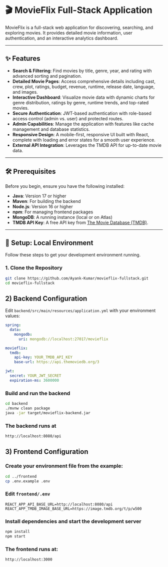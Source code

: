 # 🎬 MovieFlix Full-Stack Application

MovieFlix is a full-stack web application for discovering, searching, and exploring movies. It provides detailed movie information, user authentication, and an interactive analytics dashboard.

---

## ✨ Features

* **Search & Filtering**: Find movies by title, genre, year, and rating with advanced sorting and pagination.
* **Detailed Movie Pages**: Access comprehensive details including cast, crew, plot, ratings, budget, revenue, runtime, release date, language, and images.
* **Interactive Dashboard**: Visualize movie data with dynamic charts for genre distribution, ratings by genre, runtime trends, and top-rated movies.
* **Secure Authentication**: JWT-based authentication with role-based access control (admin vs. user) and protected routes.
* **Admin Capabilities**: Manage the application with features like cache management and database statistics.
* **Responsive Design**: A mobile-first, responsive UI built with React, complete with loading and error states for a smooth user experience.
* **External API Integration**: Leverages the TMDB API for up-to-date movie data.

---

## 🛠️ Prerequisites

Before you begin, ensure you have the following installed:

* **Java**: Version 17 or higher
* **Maven**: For building the backend
* **Node.js**: Version 16 or higher
* **npm**: For managing frontend packages
* **MongoDB**: A running instance (local or on Atlas)
* **TMDB API Key**: A free API key from [The Movie Database (TMDB)](https://www.themoviedb.org/signup).

---

## 🚀 Setup: Local Environment

Follow these steps to get your development environment running.

### 1. Clone the Repository

```bash
git clone https://github.com/Ayank-Kumar/movieflix-fullstack.git
cd movieflix-fullstack
```

## 2) Backend Configuration

Edit `backend/src/main/resources/application.yml` with your environment values:

```yaml
spring:
  data:
    mongodb:
      uri: mongodb://localhost:27017/movieflix

movieflix:
  tmdb:
    api-key: YOUR_TMDB_API_KEY
    base-url: https://api.themoviedb.org/3

jwt:
  secret: YOUR_JWT_SECRET
  expiration-ms: 3600000
```

### Build and run the backend

```bash
cd backend
./mvnw clean package
java -jar target/movieflix-backend.jar
```

### The backend runs at

```bash
http://localhost:8080/api
```

## 3) Frontend Configuration

### Create your environment file from the example:
```bash
cd ../frontend
cp .env.example .env
```

### Edit `frontend/.env`
```text
REACT_APP_API_BASE_URL=http://localhost:8080/api
REACT_APP_TMDB_IMAGE_BASE_URL=https://image.tmdb.org/t/p/w500
```
### Install dependencies and start the development server
```bash
npm install
npm start
```

###  The frontend runs at:

```bash
http://localhost:3000
```
